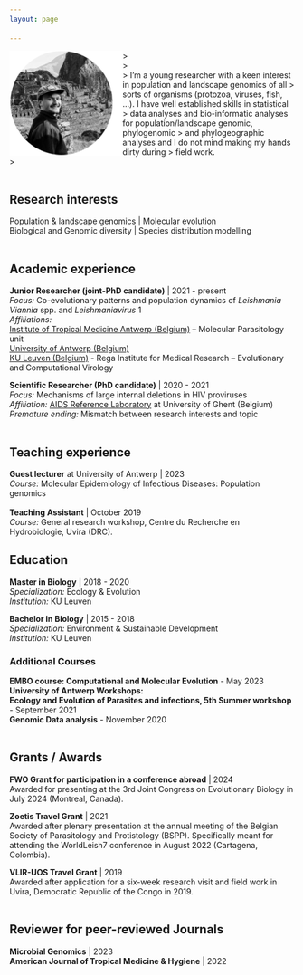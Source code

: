 ```yaml
---
layout: page

---
```

<img src="/Images/headshot_2.png" align="left" width="200px"/>
> <space><space><space> <br />
> <space><space><space> <br />
> I’m a young researcher with a keen interest in population and landscape genomics of all
> sorts of organisms (protozoa, viruses, fish, …). I have well established skills in statistical
> data analyses and bio-informatic analyses for population/landscape genomic, phylogenomic
> and phylogeographic analyses and I do not mind making my hands dirty during
> field work.<br />
> <space><space><space> <br />

<br clear="left"/>

## Research interests
Population & landscape genomics | Molecular evolution <br /> 
Biological and Genomic diversity | Species distribution modelling <br />
<br />
## Academic experience
**Junior Researcher (joint-PhD candidate)**  | 2021 - present <br />
  *Focus:*  Co-evolutionary patterns and population dynamics of *Leishmania Viannia* spp. and *Leishmaniavirus* 1 <br />
  *Affiliations:* <br />
    [Institute of Tropical Medicine Antwerp (Belgium)](https://www.itg.be/en) – Molecular Parasitology unit <br />
    [University of Antwerp (Belgium)](https://www.uantwerpen.be/en/) <br />
    [KU Leuven (Belgium)](https://rega.kuleuven.be/cev/ecv) - Rega Institute for Medical Research – Evolutionary and Computational Virology <br />

**Scientific Researcher (PhD candidate)** | 2020 - 2021 <br />
  *Focus:*  Mechanisms of large internal deletions in HIV proviruses  <br />
  *Affiliation:* [AIDS Reference Laboratory](https://www.arl.ugent.be/) at University of Ghent (Belgium) <br />
  *Premature ending:* Mismatch between research interests and topic <br />
<br />

## Teaching experience 
**Guest lecturer** at University of Antwerp | 2023 <br />
  *Course:* Molecular Epidemiology of Infectious Diseases: Population genomics <br />
<br />
**Teaching Assistant** | October 2019 <br />
*Course:* General research workshop, Centre du Recherche en Hydrobiologie, Uvira (DRC).

## Education
**Master in Biology** | 2018 - 2020 <br />
  *Specialization:* Ecology & Evolution <br />
  *Institution:* KU Leuven <br />

**Bachelor in Biology** | 2015 - 2018 <br />
  *Specialization:* Environment & Sustainable Development <br />
  *Institution:* KU Leuven <br />

### Additional Courses
**EMBO course: Computational and Molecular Evolution** - May 2023 <br />
**University of Antwerp Workshops:** <br /> 
   <space><space><space> **Ecology and Evolution of Parasites and infections, 5th Summer workshop** - September 2021 <br />
   <space><space><space> **Genomic Data analysis** - November 2020 <br />
   <br />

## Grants / Awards
**FWO Grant for participation in a conference abroad** | 2024 <br />
Awarded for presenting at the 3rd Joint Congress on Evolutionary Biology in July 2024 (Montreal, Canada). <br />

**Zoetis Travel Grant** | 2021 <br />
Awarded after plenary presentation at the annual meeting of the Belgian Society of Parasitology and Protistology (BSPP). Specifically meant for attending the WorldLeish7 conference in August 2022 (Cartagena, Colombia). <br />

**VLIR-UOS Travel Grant** | 2019 <br />
Awarded after application for a six-week research visit and field work in Uvira, Democratic Republic of the Congo in 2019. <br />
<br />
## Reviewer for peer-reviewed Journals
**Microbial Genomics** | 2023 <br />
**American Journal of Tropical Medicine & Hygiene** | 2022 <br />
<br />
